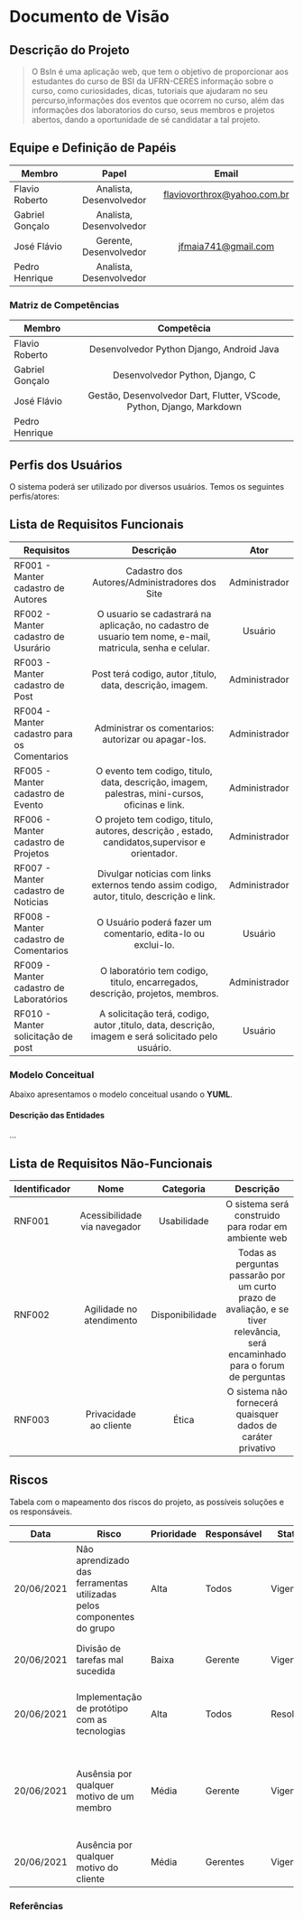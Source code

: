 # Documento de Visão

## Descrição do Projeto

> O BsIn é uma aplicação web, que tem o objetivo de proporcionar aos estudantes do curso de BSI da UFRN-CERES informação sobre o curso, como curiosidades, dicas, tutoriais que ajudaram no seu percurso,informações dos eventos que ocorrem no curso, além das informações dos laboratorios do curso, seus membros e projetos abertos, dando a oportunidade de sé candidatar a tal projeto. 

## Equipe e Definição de Papéis

| Membro    | Papel     | Email     |
| --------- |:---------:|:---------:|
| Flavio Roberto | Analista, Desenvolvedor | flaviovorthrox@yahoo.com.br|
| Gabriel Gonçalo | Analista, Desenvolvedor |  |
| José Flávio | Gerente, Desenvolvedor | jfmaia741@gmail.com |
| Pedro Henrique | Analista, Desenvolvedor | |

### Matriz de Competências

| Membro    | Competêcia    |
| --------- |:---------:    |
| Flavio Roberto | Desenvolvedor Python Django, Android Java |
| Gabriel Gonçalo | Desenvolvedor Python, Django, C |
| José Flávio | Gestão, Desenvolvedor Dart, Flutter, VScode, Python, Django, Markdown |
| Pedro Henrique |  |

## Perfis dos Usuários

O sistema poderá ser utilizado por diversos usuários. Temos os seguintes perfis/atores:


## Lista de Requisitos Funcionais

| Requisitos | Descrição | Ator |
| ---------- | :-------: | :--: |
| RF001 - Manter cadastro de Autores | Cadastro dos Autores/Administradores dos Site | Administrador |
| RF002 - Manter cadastro de Usurário | O usuario se cadastrará na aplicação, no cadastro de usuario tem nome, e-mail, matricula, senha e celular. | Usuário |
| RF003 - Manter cadastro de Post| Post terá codigo, autor ,titulo, data, descrição, imagem. | Administrador |
| RF004 - Manter cadastro para os Comentarios | Administrar os comentarios: autorizar ou apagar-los. | Administrador |
| RF005 - Manter cadastro de Evento | O evento tem codigo, titulo, data, descrição, imagem, palestras, mini-cursos, oficinas e link. | Administrador |
| RF006 - Manter cadastro de Projetos | O projeto tem codigo, titulo, autores, descrição , estado, candidatos,supervisor e orientador. | Administrador |
| RF007 - Manter cadastro de Noticias | Divulgar noticias com links externos tendo assim codigo, autor, titulo, descrição e link. | Administrador |
| RF008 - Manter cadastro de Comentarios | O Usuário poderá fazer um comentario, edita-lo ou exclui-lo.| Usuário |
| RF009 - Manter cadastro de Laboratórios | O laboratório tem codigo, titulo, encarregados, descrição, projetos, membros. | Administrador |
| RF010 - Manter solicitação de post| A solicitação terá, codigo, autor ,titulo, data, descrição, imagem e será solicitado pelo usuário. | Usuário |


### Modelo Conceitual

Abaixo apresentamos o modelo conceitual usando o __YUML__.

#### Descrição das Entidades

...

## Lista de Requisitos Não-Funcionais

| Identificador | Nome | Categoria | Descrição |
| ------------- | :--: | :-------: | :-------: |
| RNF001 | Acessibilidade via navegador | Usabilidade | O sistema será construido para rodar em ambiente web |
| RNF002 | Agilidade no atendimento | Disponibilidade | Todas as perguntas passarão por um curto prazo de avaliação, e se tiver relevância, será encaminhado para o forum de perguntas |
| RNF003 | Privacidade ao cliente | Ética | O sistema não fornecerá quaisquer dados de caráter privativo |

## Riscos

Tabela com o mapeamento dos riscos do projeto, as possíveis soluções e os responsáveis.

| Data    | Risco   | Prioridade    | Responsável   | Status    | Providências/Solução      |
| ------- | ------- | ------------- | ------------- | --------- | ------------------------- |
| 20/06/2021 | Não aprendizado das ferramentas utilizadas pelos componentes do grupo | Alta | Todos | Vigente | Reforçar estudos sobre as ferramentas e aulas com a integrante que conhece a ferramenta | 
| 20/06/2021 | Divisão de tarefas mal sucedida | Baixa | Gerente | Vigente | Acompanhar de perto o desenvolvimento de cada membro da equipe |
| 20/06/2021 | Implementação de protótipo com as tecnologias | Alta | Todos | Resolvido | Encontrar tutorial com a maioria da tecnologia e implementar um caso base do sistema |
| 20/06/2021 | Ausênsia por qualquer motivo de um membro | Média | Gerente | Vigente | Planejar o cronograma tendo em base a agenda do projeto, realocando tarefas para os outros membros e prorrogando a data de finalização |
| 20/06/2021 | Ausência por qualquer motivo do cliente | Média | Gerentes | Vigente | Planejar o cronograma tendo em base a agenda do cliente |


### Referências









